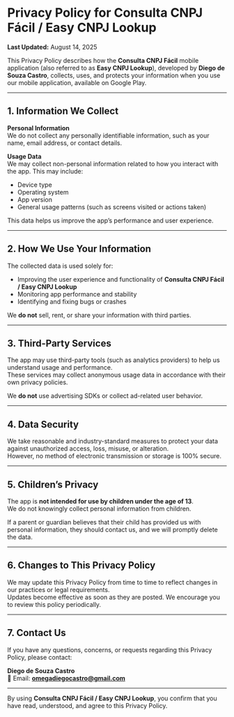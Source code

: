 # Privacy Policy for Consulta CNPJ Fácil / Easy CNPJ Lookup

**Last Updated:** August 14, 2025  

This Privacy Policy describes how the **Consulta CNPJ Fácil** mobile application (also referred to as **Easy CNPJ Lookup**), developed by **Diego de Souza Castro**, collects, uses, and protects your information when you use our mobile application, available on Google Play.

---

## 1. Information We Collect

**Personal Information**  
We do not collect any personally identifiable information, such as your name, email address, or contact details.

**Usage Data**  
We may collect non-personal information related to how you interact with the app. This may include:  

- Device type  
- Operating system  
- App version  
- General usage patterns (such as screens visited or actions taken)  

This data helps us improve the app’s performance and user experience.

---

## 2. How We Use Your Information

The collected data is used solely for:  

- Improving the user experience and functionality of **Consulta CNPJ Fácil / Easy CNPJ Lookup**  
- Monitoring app performance and stability  
- Identifying and fixing bugs or crashes  

We **do not** sell, rent, or share your information with third parties.

---

## 3. Third-Party Services

The app may use third-party tools (such as analytics providers) to help us understand usage and performance.  
These services may collect anonymous usage data in accordance with their own privacy policies.  

We **do not** use advertising SDKs or collect ad-related user behavior.

---

## 4. Data Security

We take reasonable and industry-standard measures to protect your data against unauthorized access, loss, misuse, or alteration.  
However, no method of electronic transmission or storage is 100% secure.

---

## 5. Children’s Privacy

The app is **not intended for use by children under the age of 13**.  
We do not knowingly collect personal information from children.  

If a parent or guardian believes that their child has provided us with personal information, they should contact us, and we will promptly delete the data.

---

## 6. Changes to This Privacy Policy

We may update this Privacy Policy from time to time to reflect changes in our practices or legal requirements.  
Updates become effective as soon as they are posted. We encourage you to review this policy periodically.

---

## 7. Contact Us

If you have any questions, concerns, or requests regarding this Privacy Policy, please contact:  

**Diego de Souza Castro**  
📧 Email: **omegadiegocastro@gmail.com**

---

By using **Consulta CNPJ Fácil / Easy CNPJ Lookup**, you confirm that you have read, understood, and agree to this Privacy Policy.
